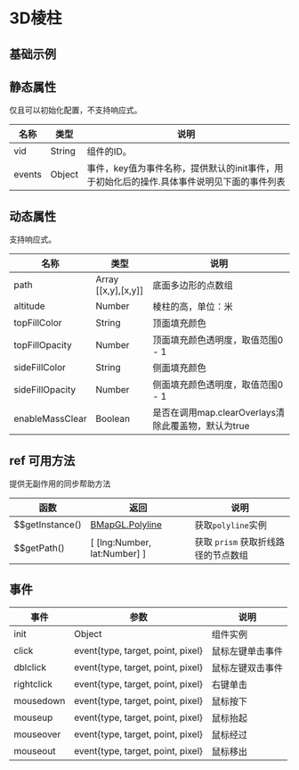 # 3D棱柱

## 基础示例

<vuep template="#example"></vuep>

<script v-pre type="text/x-template" id="example">

  <template>
    <div class="bmap-page-container">
      <el-bmap vid="bmap" :zoom="zoom" :center="center" class="bmap-demo">
        <el-bmap-prism  :path="prism.path" :visible="visible" :altitude="prism.altitude" :top-fill-color="prism.topFillColor" :top-fill-opacity="prism.topFillOpacity" :side-fill-color="prism.sideFillColor" :side-fill-opacity="prism.sideFillOpacity" :events="prism.events"></el-bmap-prism>
      </el-bmap>
      <div>
        <button @click="switchVisible">切换显隐</button>
      </div>
    </div>
  </template>

  <style>
    .bmap-demo {
      height: 300px;
    }
  </style>

  <script>
    module.exports = {
      data() {
        return {
          zoom: 12,
          center: [121.5273285, 31.25515044],
          visible: true,
          prism: {
            path: [[121.5389385, 31.21515044], [121.5389385, 31.29615044], [121.5273285, 31.21515044]],
            altitude: 500,
            topFillColor: '#5679ea',
            topFillOpacity: 0.5,
            sideFillColor: '#5679ea',
            sideFillOpacity: 0.9,
            events: {
              click(e) {
                alert('click prism');
              },
            },
          }
        };
      },
      methods: {
        switchVisible(){
          this.visible = !this.visible;
        }
      }
    };
  </script>

</script>


## 静态属性

仅且可以初始化配置，不支持响应式。

名称 | 类型 | 说明
---|---|---|
vid | String | 组件的ID。
events | Object | 事件，key值为事件名称，提供默认的init事件，用于初始化后的操作.具体事件说明见下面的事件列表


## 动态属性

支持响应式。

名称 | 类型 | 说明
---|---|---|
path | Array [[x,y],[x,y]] | 底面多边形的点数组
altitude | Number | 棱柱的高，单位：米
topFillColor | String | 顶面填充颜色
topFillOpacity | Number | 顶面填充颜色透明度，取值范围0 - 1
sideFillColor | String | 侧面填充颜色
sideFillOpacity | Number | 侧面填充颜色透明度，取值范围0 - 1
enableMassClear | Boolean | 是否在调用map.clearOverlays清除此覆盖物，默认为true


## ref 可用方法
提供无副作用的同步帮助方法

函数 | 返回 | 说明
---|---|---|
$$getInstance() | [BMapGL.Polyline](http://lbsyun.baidu.com/cms/jsapi/reference/jsapi_webgl_1_0.html#a3b10) | 获取`polyline`实例
$$getPath() | [ [lng:Number, lat:Number] ] | 获取 `prism` 获取折线路径的节点数组


## 事件

事件 | 参数 | 说明
---|---|---|
init | Object | 组件实例
click | event{type, target, point, pixel} | 鼠标左键单击事件
dblclick | event{type, target, point, pixel} | 鼠标左键双击事件
rightclick | event{type, target, point, pixel} | 右键单击
mousedown | event{type, target, point, pixel} | 鼠标按下
mouseup | event{type, target, point, pixel} | 鼠标抬起
mouseover | event{type, target, point, pixel} | 鼠标经过
mouseout | event{type, target, point, pixel} | 鼠标移出
